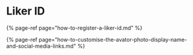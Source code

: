# Liker ID



{% page-ref page="how-to-register-a-liker-id.md" %}

{% page-ref page="how-to-customise-the-avator-photo-display-name-and-social-media-links.md" %}



